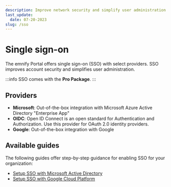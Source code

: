 ```yaml
---
description: Improve network security and simplify user administration
last_update: 
  date: 07-20-2023
slug: /sso
---
```


# Single sign-on

The emnify Portal offers single sign-on (SSO) with select providers.
SSO improves account security and simplifies user administration.

:::info
SSO comes with the **Pro Package**.
:::

## Providers

- **Microsoft**: Out-of-the-box integration with Microsoft Azure Active Directory "Enterprise App"
- **OIDC**: Open ID Connect is an open standard for Authentication and Authorization. 
Use this provider for OAuth 2.0 identity providers.
- **Google**: Out-of-the-box integration with Google

## Available guides

The following guides offer step-by-step guidance for enabling SSO for your organization:

- [Setup SSO with Microsoft Active Directory](/sso/microsoft-active-directory)
- [Setup SSO with Google Cloud Platform](/sso/google-cloud-platform)

